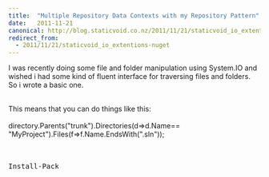 ```yaml
---
title:  "Multiple Repository Data Contexts with my Repository Pattern"
date:   2011-11-21
canonical: http://blog.staticvoid.co.nz/2011/11/21/staticvoid_io_extentions-nuget
redirect_from:
  - 2011/11/21/staticvoid_io_extentions-nuget
---
```

<script type="text/javascript">
    (function () {
        var nb = document.createElement('script'); nb.type = 'text/javascript'; nb.async = true;
        nb.src = 'http://s.prabir.me/nuget-button/0.2.1/nuget-button.min.js';
        var s = document.getElementsByTagName('script')[0]; s.parentNode.insertBefore(nb, s);
    })();
</script>
I was recently doing some file and folder manipulation using System.IO and wished i had some kind of fluent interface for traversing files and folders. So i wrote a basic one.<br />
<div><br />
</div><div>This means that you can do things like this:</div><div><br />
</div><div>directory.Parents("trunk").Directories(d=&gt;d.Name== "MyProject").Files(f=&gt;f.Name.EndsWith(".sln"));</div><div><br />
</div><br />
<pre class="nuget-button" style="width:100px">Install-Package StaticVoid.Core.IO</pre>
